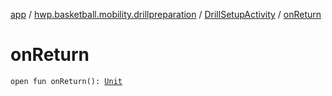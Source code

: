 [app](../../index.md) / [hwp.basketball.mobility.drillpreparation](../index.md) / [DrillSetupActivity](index.md) / [onReturn](.)

# onReturn

`open fun onReturn(): `[`Unit`](https://kotlinlang.org/api/latest/jvm/stdlib/kotlin/-unit/index.html)